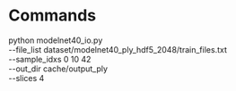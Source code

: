 # Commands

python modelnet40_io.py \
--file_list dataset/modelnet40_ply_hdf5_2048/train_files.txt \
--sample_idxs 0 10 42 \
--out_dir cache/output_ply \
--slices 4